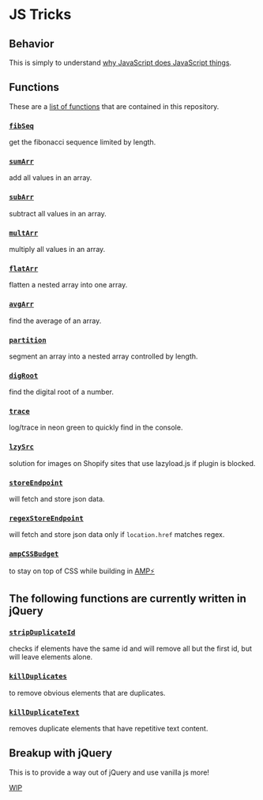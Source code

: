 # JS Tricks

## Behavior

This is simply to understand [why JavaScript does JavaScript things](js_behavior.md).

## Functions

These are a [list of functions](js_functions/js_functions.md) that are contained in this repository.

### [`fibSeq`](js_functions/js_functions.md#fibseq)

get the fibonacci sequence limited by length.

### [`sumArr`](js_functions/js_functions.md#sumarr)

add all values in an array.

### [`subArr`](js_functions/js_functions.md#subarr)

subtract all values in an array.

### [`multArr`](js_functions/js_functions.md#multarr)

multiply all values in an array.

### [`flatArr`](js_functions/js_functions.md#flatarr)

flatten a nested array into one array.

### [`avgArr`](js_functions/js_functions.md#avgarr)

find the average of an array.

### [`partition`](js_functions/js_functions.md#partition)

segment an array into a nested array controlled by length.

### [`digRoot`](js_functions/js_functions.md#digroot)

find the digital root of a number.

### [`trace`](js_functions/js_functions.md#trace)

log/trace in neon green to quickly find in the console.

### [`lzySrc`](js_functions/js_functions.md#lzysrc)

solution for images on Shopify sites that use lazyload.js if plugin is blocked.

### [`storeEndpoint`](js_functions/js_functions.md#storeendpoint)

will fetch and store json data.

### [`regexStoreEndpoint`](js_functions/js_functions.md#regexstoreendpoint)

will fetch and store json data only if `location.href` matches regex.

### [`ampCSSBudget`](js_functions/js_functions.md#ampcssbudget)

to stay on top of CSS while building in [AMP⚡](https://amp.dev/)

## The following functions are currently written in jQuery

### [`stripDuplicateId`](js_functions/js_functions.md#stripDuplicateId)

checks if elements have the same id and will remove all but the first id, but will leave elements alone.

### [`killDuplicates`](js_functions/js_functions.md#killDuplicates)

to remove obvious elements that are duplicates.

### [`killDuplicateText`](js_functions/js_functions.md#lzysrc)

removes duplicate elements that have repetitive text content.

## Breakup with jQuery

This is to provide a way out of jQuery and use vanilla js more!

[WIP](Breakup_with_jQuery.md)
